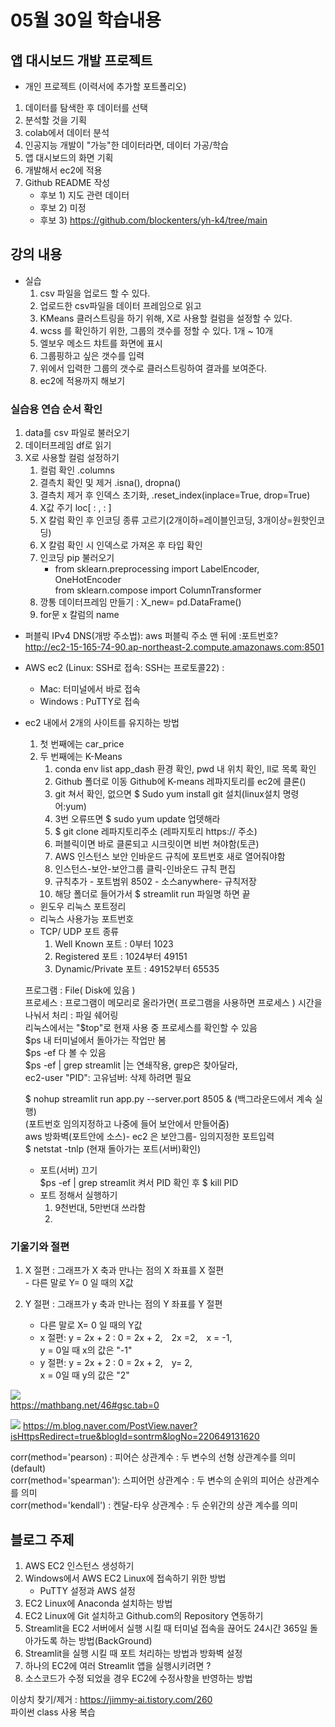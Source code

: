 # 05월 30일 학습내용

## 앱 대시보드 개발 프로젝트
- 개인 프로젝트 (이력서에 추가할 포트폴리오)
1. 데이터를 탐색한 후 데이터를 선택
2. 분석할 것을 기획
3. colab에서 데이터 분석
4. 인공지능 개발이 "가능"한 데이터라면, 데이터 가공/학습
5. 앱 대시보드의 화면 기획
6. 개발해서 ec2에 적용
7. Github README 작성  
     - 후보 1) 지도 관련 데이터
     - 후보 2) 미정
     - 후보 3) https://github.com/blockenters/yh-k4/tree/main

## 강의 내용
- 실습
  1. csv 파일을 업로드 할 수 있다.
  2. 업로드한 csv파일을 데이터 프레임으로 읽고
  3. KMeans 클러스트링을 하기 위해, X로 사용할 컬럼을 설정할 수 있다.
  4. wcss 를 확인하기 위한, 그룹의 갯수를 정할 수 있다. 1개 ~ 10개
  5. 엘보우 메소드 챠트를 화면에 표시
  6. 그룹핑하고 싶은 갯수를 입력
  7. 위에서 입력한 그룹의 갯수로 클러스트링하여 결과를 보여준다.  
  8. ec2에 적용까지 해보기  

### 실습용 연습 순서 확인
1. data를 csv 파일로 불러오기
2. 데이터프레임 df로 읽기
3. X로 사용할 컬럼 설정하기
   1. 컬럼 확인 .columns
   2. 결측치 확인 및 제거 .isna(), dropna()
   3. 결측치 제거 후 인덱스 초기화, .reset_index(inplace=True, drop=True)
   4. X값 주기 loc[ : , : ]
   5. X 칼럼 확인 후 인코딩 종류 고르기(2개이하=레이블인코딩, 3개이상=원핫인코딩)
   6. X 칼럼 확인 시 인덱스로 가져온 후 타입 확인
   7. 인코딩 pip 불러오기
      - from sklearn.preprocessing import LabelEncoder, OneHotEncoder  
        from sklearn.compose import ColumnTransformer
   8. 깡통 데이터프레임 만들기 : X_new= pd.DataFrame()
   9. for문 x 칼럼의 name 

- 퍼블릭 IPv4 DNS(개방 주소법): aws 퍼블릭 주소 맨 뒤에 :포트번호?  
    http://ec2-15-165-74-90.ap-northeast-2.compute.amazonaws.com:8501

- AWS ec2 (Linux: SSH로 접속: SSH는 프로토콜22) : 
    - Mac: 터미널에서 바로 접속
    - Windows : PuTTY로 접속
- ec2 내에서 2개의 사이트를 유지하는 방법
    1. 첫 번째에는 car_price
    2. 두 번째에는 K-Means
       1. conda env list app_dash 환경 확인, pwd 내 위치 확인, ll로 목록 확인
       2. Github 폴더로 이동 Github에 K-means 레파지토리를 ec2에 클론()
       3. git 쳐서 확인, 없으면 $ Sudo yum install git 설치(linux설치 명령어:yum)  
       4. 3번 오류뜨면 $ sudo yum update 업뎃해라
       5. $ git clone 레파지토리주소 (레파지토리 https:// 주소)
       6. 퍼블릭이면 바로 클론되고 시크릿이면 비번 쳐야함(토큰)
       7. AWS 인스턴스 보안 인바운드 규칙에 포트번호 새로 열어줘야함
       8. 인스턴스-보안-보안그룹 클릭-인바운드 규칙 편집
       9.  규칙추가 - 포트범위 8502 - 소스anywhere- 규칙저장
       10. 해당 폴더로 들어가서 $ streamlit run 파일명 하면 끝

   - 윈도우 리눅스 포트정리
   - 리눅스 사용가능 포트번호
   - TCP/ UDP 포트 종류
     1. Well Known 포트 : 0부터 1023
     2. Registered 포트 : 1024부터 49151
     3. Dynamic/Private 포트 : 49152부터 65535

    프로그램 : File( Disk에 있음 )  
    프로세스 : 프로그램이 메모리로 올라가면( 프로그램을 사용하면 프로세스 )
    시간을 나눠서 처리 : 파일 쉐어링  
    리눅스에서는 "$top"로 현재 사용 중 프로세스를 확인할 수 있음  
    $ps 내 터미널에서 돌아가는 작업만 봄  
    $ps -ef 다 볼 수 있음  
    $ps -ef | grep streamlit |는 연쇄작용, grep은 찾아달라,  
        ec2-user "PID": 고유넘버: 삭제 하려면 필요  
        
    $ nohup streamlit run app.py --server.port 8505 & (백그라운드에서 계속 실행)  
    (포트번호 임의지정하고 나중에 들어 보안에서 만들어줌)  
    aws 방화벽(포트안에 소스)- ec2 은 보안그룹- 임의지정한 포트입력  
    $ netstat -tnlp (현재 돌아가는 포트(서버)확인)  
    - 포트(서버) 끄기  
        $ps -ef | grep streamlit 켜서 PID 확인 후 $ kill PID  
    - 포트 정해서 실행하기
        1. 9천번대, 5만번대 쓰라함  
        2. 



### 기울기와 절편
   1. X 절편 : 그래프가 X 축과 만나는 점의 X 좌표를 X 절편  
    - 다른 말로 Y= 0 일 때의 X값   

   2. Y 절편 : 그래프가 y 축과 만나는 점의 Y 좌표를 Y 절편  
      - 다른 말로 X= 0 일 때의 Y값
      - x 절편: y = 2x + 2 : 0 = 2x + 2,　2x =2,　x = -1,  
        y = 0일 때 x의 값은 "-1" 
      - y 절편: y = 2x + 2 : 0 = 2x + 2,　y= 2,  
        x = 0일 때 y의 값은 "2"  

![](2023-05-29-23-30-53.png)  
https://mathbang.net/46#gsc.tab=0  

![](2023-05-30-00-02-45.png)
https://m.blog.naver.com/PostView.naver?isHttpsRedirect=true&blogId=sontrm&logNo=220649131620

corr(method='pearson) : 피어슨 상관계수 : 두 변수의 선형 상관계수를 의미(default)  
corr(method='spearman'): 스피어먼 상관계수 : 두 변수의 순위의 피어슨 상관계수를 의미  
corr(method='kendall') : 켄달-타우 상관계수 : 두 순위간의 상관 계수를 의미  


## 블로그 주제
1. AWS EC2 인스턴스 생성하기
2. Windows에서 AWS EC2 Linux에 접속하기 위한 방법
     - PuTTY 설정과 AWS 설정
3. EC2 Linux에 Anaconda 설치하는 방법
4. EC2 Linux에 Git 설치하고 Github.com의 Repository 연동하기
5. Streamlit을 EC2 서버에서 실행 시킬 때 터미널 접속을 끊어도 24시간 365일 돌아가도록 하는 방법(BackGround)
6. Streamlit을 실행 시킬 때 포트 처리하는 방법과 방화벽 설정
7. 하나의 EC2에 여러 Streamlit 앱을 실행시키려면 ?
8. 소스코드가 수정 되었을 경우 EC2에 수정사항을 반영하는 방법

이상치 찾기/제거 : https://jimmy-ai.tistory.com/260  
파이썬 class 사용 복습  
